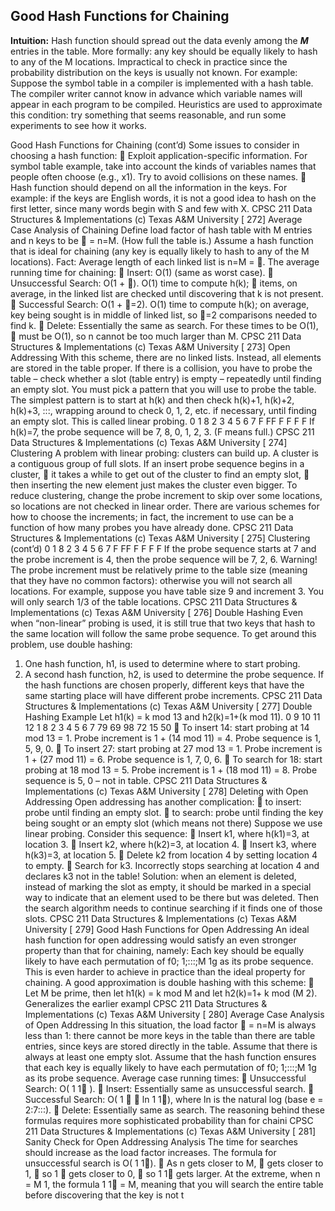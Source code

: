 ## Good Hash Functions for Chaining

**Intuition:** Hash function should spread out the data
evenly among the ***M*** entries in the table.
More formally: any key should be equally likely to
hash to any of the M locations.
Impractical to check in practice since the probability
distribution on the keys is usually not known.
For example: Suppose the symbol table in a compiler
is implemented with a hash table. The compiler writer
cannot know in advance which variable names will appear
in each program to be compiled.
Heuristics are used to approximate this condition: try
something that seems reasonable, and run some experiments
to see how it works.

Good Hash Functions for Chaining (cont’d)
Some issues to consider in choosing a hash function:
 Exploit application-specific information. For symbol
table example, take into account the kinds of
variables names that people often choose (e.g., x1).
Try to avoid collisions on these names.
 Hash function should depend on all the information
in the keys. For example: if the keys are English
words, it is not a good idea to hash on the first letter,
since many words begin with S and few with X.
CPSC 211 Data Structures & Implementations (c) Texas A&M University [ 272]
Average Case Analysis of Chaining
Define load factor of hash table with M entries and n
keys to be  = n=M. (How full the table is.)
Assume a hash function that is ideal for chaining (any
key is equally likely to hash to any of the M locations).
Fact: Average length of each linked list is n=M = .
The average running time for chaining:
 Insert: O(1) (same as worst case).
 Unsuccessful Search: O(1 + ). O(1) time to compute
h(k);  items, on average, in the linked list are
checked until discovering that k is not present.
 Successful Search: O(1 + =2). O(1) time to compute
h(k); on average, key being sought is in middle
of linked list, so =2 comparisons needed to find k.  Delete: Essentially the same as search.
For these times to be O(1),  must be O(1), so n cannot
be too much larger than M.
CPSC 211 Data Structures & Implementations (c) Texas A&M University [ 273]
Open Addressing
With this scheme, there are no linked lists. Instead, all
elements are stored in the table proper.
If there is a collision, you have to probe the table –
check whether a slot (table entry) is empty – repeatedly
until finding an empty slot.
You must pick a pattern that you will use to probe the
table.
The simplest pattern is to start at h(k) and then check
h(k)+1, h(k)+2, h(k)+3, :::, wrapping around to
check 0, 1, 2, etc. if necessary, until finding an empty
slot. This is called linear probing.
0 1 8 2 3 4 5 6 7
F FF F F F F
If h(k)=7, the probe sequence will be 7, 8, 0, 1, 2, 3.
(F means full.)
CPSC 211 Data Structures & Implementations (c) Texas A&M University [ 274]
Clustering
A problem with linear probing: clusters can build up.
A cluster is a contiguous group of full slots.
If an insert probe sequence begins in a cluster,
 it takes a while to get out of the cluster to find an
empty slot,
 then inserting the new element just makes the cluster
even bigger.
To reduce clustering, change the probe increment to
skip over some locations, so locations are not checked
in linear order.
There are various schemes for how to choose the increments;
in fact, the increment to use can be a function
of how many probes you have already done.
CPSC 211 Data Structures & Implementations (c) Texas A&M University [ 275]
Clustering (cont’d)
0 1 8 2 3 4 5 6 7
F FF F F F F
If the probe sequence starts at 7 and the probe increment
is 4, then the probe sequence will be 7, 2, 6.
Warning! The probe increment must be relatively prime
to the table size (meaning that they have no common
factors): otherwise you will not search all locations.
For example, suppose you have table size 9 and increment
3. You will only search 1/3 of the table locations.
CPSC 211 Data Structures & Implementations (c) Texas A&M University [ 276]
Double Hashing
Even when “non-linear” probing is used, it is still true
that two keys that hash to the same location will follow
the same probe sequence.
To get around this problem, use double hashing:
1. One hash function, h1, is used to determine where
to start probing.
2. A second hash function, h2, is used to determine the
probe sequence.
If the hash functions are chosen properly, different keys
that have the same starting place will have different
probe increments.
CPSC 211 Data Structures & Implementations (c) Texas A&M University [ 277]
Double Hashing Example
Let h1(k) = k mod 13 and h2(k)=1+(k mod 11).
0 9 10 11 12 1 8 2 3 4 5 6 7
79 69 98 72 15 50
 To insert 14: start probing at 14 mod 13 = 1. Probe
increment is 1 + (14 mod 11) = 4. Probe sequence
is 1, 5, 9, 0.
 To insert 27: start probing at 27 mod 13 = 1. Probe
increment is 1 + (27 mod 11) = 6. Probe sequence
is 1, 7, 0, 6.
 To search for 18: start probing at 18 mod 13 = 5.
Probe increment is 1 + (18 mod 11) = 8. Probe
sequence is 5, 0 – not in table.
CPSC 211 Data Structures & Implementations (c) Texas A&M University [ 278]
Deleting with Open Addressing
Open addressing has another complication:
 to insert: probe until finding an empty slot.
 to search: probe until finding the key being sought
or an empty slot (which means not there)
Suppose we use linear probing. Consider this sequence:
 Insert k1, where h(k1)=3, at location 3.
 Insert k2, where h(k2)=3, at location 4.
 Insert k3, where h(k3)=3, at location 5.
 Delete k2 from location 4 by setting location 4 to
empty.
 Search for k3. Incorrectly stops searching at location
4 and declares k3 not in the table!
Solution: when an element is deleted, instead of marking
the slot as empty, it should be marked in a special
way to indicate that an element used to be there but was
deleted. Then the search algorithm needs to continue
searching if it finds one of those slots.
CPSC 211 Data Structures & Implementations (c) Texas A&M University [ 279]
Good Hash Functions for Open Addressing
An ideal hash function for open addressing would satisfy
an even stronger property than that for chaining,
namely:
Each key should be equally likely to have each permutation
of f0; 1;:::;M 1g
as its probe sequence.
This is even harder to achieve in practice than the ideal
property for chaining.
A good approximation is double hashing with this scheme:
 Let M be prime, then let h1(k) = k mod M and let
h2(k)=1+ k mod (M
2).
Generalizes the earlier exampl
CPSC 211 Data Structures & Implementations (c) Texas A&M University [ 280]
Average Case Analysis of Open Addressing
In this situation, the load factor  = n=M is always
less than 1: there cannot be more keys in the table than
there are table entries, since keys are stored directly in
the table.
Assume that there is always at least one empty slot.
Assume that the hash function ensures that each key is
equally likely to have each permutation of
f0; 1;:::;M
1g as its probe sequence.
Average case running times:
 Unsuccessful Search: O( 1
1
).  Insert: Essentially same as unsuccessful search.
 Successful Search: O( 1
  ln 1
1),
where ln is the
natural log (base e = 2:7:::).
 Delete: Essentially same as search.
The reasoning behind these formulas requires more sophisticated
probability than for chaini
CPSC 211 Data Structures & Implementations (c) Texas A&M University [ 281]
Sanity Check for Open Addressing Analysis
The time for searches should increase as the load factor
increases.
The formula for unsuccessful search is O( 1
1).
 As n gets closer to M,  gets closer to 1,
 so 1
 gets closer to 0,
 so 1
1
gets larger.
At the extreme, when n = M
1, the formula 1
1
=
M, meaning that you will search the entire table before
discovering that the key is not t
